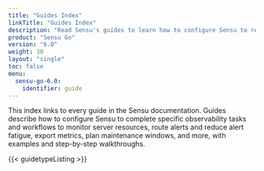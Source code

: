 ```yaml
---
title: "Guides Index"
linkTitle: "Guides Index"
description: "Read Sensu's guides to learn how to configure Sensu to reduce alert fatigue, export metrics, and more."
product: "Sensu Go"
version: "6.0"
weight: 30
layout: "single"
toc: false
menu:
  sensu-go-6.0:
    identifier: guide
---
```


This index links to every guide in the Sensu documentation.
Guides describe how to configure Sensu to complete specific observability tasks and workflows to monitor server resources, route alerts and reduce alert fatigue, export metrics, plan maintenance windows, and more, with examples and step-by-step walkthroughs.

{{< guidetypeListing >}}

